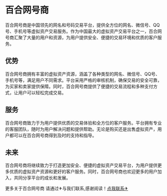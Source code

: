 # 百合网号商

百合网号商是中国领先的网名和号码交易平台，提供全方位的网名、微信号、QQ号、手机号等虚拟资产交易服务。作为中国最大的虚拟资产交易平台之一，百合网号商汇聚了大量的用户和资源，为用户提供安全、便捷的交易环境和优质的客户服务。

## 优势

百合网号商拥有丰富的虚拟资产资源，涵盖了各种类型的网名、微信号、QQ号、手机号等，满足用户不同需求。平台采用严格的审核机制，确保交易的安全可靠，为买家和卖家提供保障。同时，百合网号商提供了便捷的交易流程和多种支付方式，让用户可以轻松完成交易。

## 服务

百合网号商致力于为用户提供优质的交易体验和全方位的客户服务。平台拥有专业的客服团队，随时为用户解决问题和提供帮助。无论是购买还是出售虚拟资产，用户都可以在百合网号商得到及时的支持和指导。

## 未来

百合网号商将继续致力于打造更加安全、便捷的虚拟资产交易平台，为用户提供更多优质的虚拟资产资源和更好的客户服务。同时，百合网号商也欢迎更多的用户加入，共同分享平台的成长和发展。

更多关于百合网号商 请通过✈与我们联系,感谢阅读！[点我联系✈](https://data.k02.cc)
